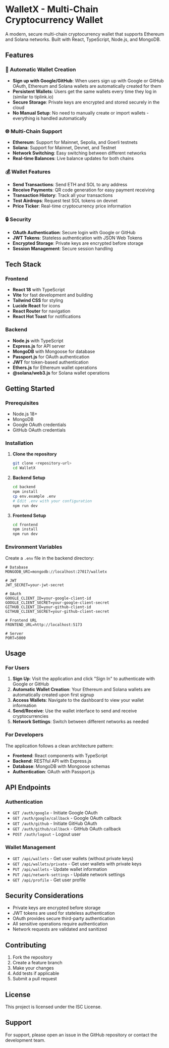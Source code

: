 # WalletX - Multi-Chain Cryptocurrency Wallet

A modern, secure multi-chain cryptocurrency wallet that supports Ethereum and Solana networks. Built with React, TypeScript, Node.js, and MongoDB.

## Features

### 🔐 **Automatic Wallet Creation**
- **Sign up with Google/GitHub**: When users sign up with Google or GitHub OAuth, Ethereum and Solana wallets are automatically created for them
- **Persistent Wallets**: Users get the same wallets every time they log in (similar to tiplink.io)
- **Secure Storage**: Private keys are encrypted and stored securely in the cloud
- **No Manual Setup**: No need to manually create or import wallets - everything is handled automatically

### 🌐 **Multi-Chain Support**
- **Ethereum**: Support for Mainnet, Sepolia, and Goerli testnets
- **Solana**: Support for Mainnet, Devnet, and Testnet
- **Network Switching**: Easy switching between different networks
- **Real-time Balances**: Live balance updates for both chains

### 💰 **Wallet Features**
- **Send Transactions**: Send ETH and SOL to any address
- **Receive Payments**: QR code generation for easy payment receiving
- **Transaction History**: Track all your transactions
- **Test Airdrops**: Request test SOL tokens on devnet
- **Price Ticker**: Real-time cryptocurrency price information

### 🔒 **Security**
- **OAuth Authentication**: Secure login with Google or GitHub
- **JWT Tokens**: Stateless authentication with JSON Web Tokens
- **Encrypted Storage**: Private keys are encrypted before storage
- **Session Management**: Secure session handling

## Tech Stack

### Frontend
- **React 18** with TypeScript
- **Vite** for fast development and building
- **Tailwind CSS** for styling
- **Lucide React** for icons
- **React Router** for navigation
- **React Hot Toast** for notifications

### Backend
- **Node.js** with TypeScript
- **Express.js** for API server
- **MongoDB** with Mongoose for database
- **Passport.js** for OAuth authentication
- **JWT** for token-based authentication
- **Ethers.js** for Ethereum wallet operations
- **@solana/web3.js** for Solana wallet operations

## Getting Started

### Prerequisites
- Node.js 18+ 
- MongoDB
- Google OAuth credentials
- GitHub OAuth credentials

### Installation

1. **Clone the repository**
   ```bash
   git clone <repository-url>
   cd WalletX
   ```

2. **Backend Setup**
   ```bash
   cd backend
   npm install
   cp env.example .env
   # Edit .env with your configuration
   npm run dev
   ```

3. **Frontend Setup**
   ```bash
   cd frontend
   npm install
   npm run dev
   ```

### Environment Variables

Create a `.env` file in the backend directory:

```env
# Database
MONGODB_URI=mongodb://localhost:27017/walletx

# JWT
JWT_SECRET=your-jwt-secret

# OAuth
GOOGLE_CLIENT_ID=your-google-client-id
GOOGLE_CLIENT_SECRET=your-google-client-secret
GITHUB_CLIENT_ID=your-github-client-id
GITHUB_CLIENT_SECRET=your-github-client-secret

# Frontend URL
FRONTEND_URL=http://localhost:5173

# Server
PORT=5000
```

## Usage

### For Users

1. **Sign Up**: Visit the application and click "Sign In" to authenticate with Google or GitHub
2. **Automatic Wallet Creation**: Your Ethereum and Solana wallets are automatically created upon first signup
3. **Access Wallets**: Navigate to the dashboard to view your wallet information
4. **Send/Receive**: Use the wallet interface to send and receive cryptocurrencies
5. **Network Settings**: Switch between different networks as needed

### For Developers

The application follows a clean architecture pattern:

- **Frontend**: React components with TypeScript
- **Backend**: RESTful API with Express.js
- **Database**: MongoDB with Mongoose schemas
- **Authentication**: OAuth with Passport.js

## API Endpoints

### Authentication
- `GET /auth/google` - Initiate Google OAuth
- `GET /auth/google/callback` - Google OAuth callback
- `GET /auth/github` - Initiate GitHub OAuth
- `GET /auth/github/callback` - GitHub OAuth callback
- `POST /auth/logout` - Logout user

### Wallet Management
- `GET /api/wallets` - Get user wallets (without private keys)
- `GET /api/wallets/private` - Get user wallets with private keys
- `PUT /api/wallets` - Update wallet information
- `PUT /api/network-settings` - Update network settings
- `GET /api/profile` - Get user profile

## Security Considerations

- Private keys are encrypted before storage
- JWT tokens are used for stateless authentication
- OAuth provides secure third-party authentication
- All sensitive operations require authentication
- Network requests are validated and sanitized

## Contributing

1. Fork the repository
2. Create a feature branch
3. Make your changes
4. Add tests if applicable
5. Submit a pull request

## License

This project is licensed under the ISC License.

## Support

For support, please open an issue in the GitHub repository or contact the development team.
